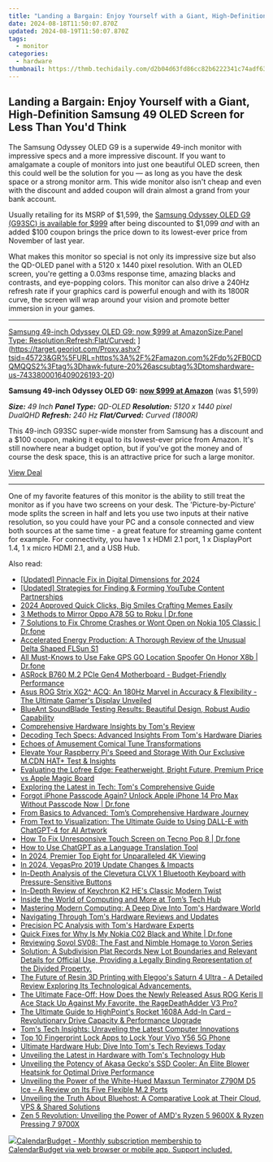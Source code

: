 ```yaml
---
title: "Landing a Bargain: Enjoy Yourself with a Giant, High-Definition Samsung 49 OLED Screen for Less Than You'd Think"
date: 2024-08-18T11:50:07.870Z
updated: 2024-08-19T11:50:07.870Z
tags:
  - monitor
categories:
  - hardware
thumbnail: https://thmb.techidaily.com/d2b04d63fd86cc82b6222341c74adf6327b494c09e7a92e5a7589ca57209ebbc.jpg
---
```


## Landing a Bargain: Enjoy Yourself with a Giant, High-Definition Samsung 49 OLED Screen for Less Than You'd Think

The Samsung Odyssey OLED G9 is a superwide 49-inch monitor with impressive specs and a more impressive discount. If you want to amalgamate a couple of monitors into just one beautiful OLED screen, then this could well be the solution for you — as long as you have the desk space or a strong monitor arm. This wide monitor also isn't cheap and even with the discount and added coupon will drain almost a grand from your bank account.

 Usually retailing for its MSRP of $1,599, the [Samsung Odyssey OLED G9 (G93SC) is available for $999](<https://target.georiot.com/Proxy.ashx?tsid=45723&GR%5FURL=https%3A%2F%2Famazon.com%2Fdp%2FB0CDQMQQS2%3Ftag%3Dhawk-future-20%26ascsubtag%3Dtomshardware-us-9149367012019328651-20>) after being discounted to $1,099 _and_  with an added $100 coupon brings the price down to its lowest-ever price from November of last year.

 What makes this monitor so special is not only its impressive size but also the QD-OLED panel with a ‎5120 x 1440 pixel resolution. With an OLED screen, you're getting a 0.03ms response time, amazing blacks and contrasts, and eye-popping colors. This monitor can also drive a 240Hz refresh rate if your graphics card is powerful enough and with its 1800R curve, the screen will wrap around your vision and promote better immersion in your games.

---

[Samsung 49-inch Odyssey OLED G9:&nbsp;now $999 at AmazonSize:Panel Type:&nbsp;Resolution:Refresh:Flat/Curved:](https://cdn.mos.cms.futurecdn.net/8WfBJRjQwBzkE58hWs4wA9-200-100.png "Samsung 49-inch Odyssey OLED G9:&nbsp;now $999 at AmazonSize:Panel Type:&nbsp;Resolution:Refresh:Flat/Curved:") ](https://target.georiot.com/Proxy.ashx?tsid=45723&GR%5FURL=https%3A%2F%2Famazon.com%2Fdp%2FB0CDQMQQS2%3Ftag%3Dhawk-future-20%26ascsubtag%3Dtomshardware-us-7433800016409026193-20)

**Samsung 49-inch Odyssey OLED G9:** [**now $999 at Amazon**](https://target.georiot.com/Proxy.ashx?tsid=45723&GR%5FURL=https%3A%2F%2Famazon.com%2Fdp%2FB0CDQMQQS2%3Ftag%3Dhawk-future-20%26ascsubtag%3Dtomshardware-us-1126764442434297223-20) (was $1,599)  
  
_**Size:**_   _49 Inch_
_**Panel Type:**_   _QD-OLED_
_**Resolution:**_   _5120 x 1440 pixel DualQHD_
_**Refresh:**_   _240 Hz_
_**Flat/Curved:**_   _Curved (1800R)_
  
 This 49-inch G93SC super-wide monster from Samsung has a discount and a $100 coupon, making it equal to its lowest-ever price from Amazon. It's still nowhere near a budget option, but if you've got the money and of course the desk space, this is an attractive price for such a large monitor.

[View Deal](https://target.georiot.com/Proxy.ashx?tsid=45723&GR%5FURL=https%3A%2F%2Famazon.com%2Fdp%2FB0CDQMQQS2%3Ftag%3Dhawk-future-20%26ascsubtag%3Dtomshardware-us-7433800016409026193-20)

---

 One of my favorite features of this monitor is the ability to still treat the monitor as if you have two screens on your desk. The 'Picture-by-Picture' mode splits the screen in half and lets you use two inputs at their native resolution, so you could have your PC and a console connected and view both sources at the same time - a great feature for streaming game content for example. For connectivity, you have 1 x HDMI 2.1 port, 1 x DisplayPort 1.4, 1 x micro HDMI 2.1, and a USB Hub.


<ins class="adsbygoogle"
     style="display:block"
     data-ad-format="autorelaxed"
     data-ad-client="ca-pub-7571918770474297"
     data-ad-slot="1223367746"></ins>



<ins class="adsbygoogle"
     style="display:block"
     data-ad-client="ca-pub-7571918770474297"
     data-ad-slot="8358498916"
     data-ad-format="auto"
     data-full-width-responsive="true"></ins>

<span class="atpl-alsoreadstyle">Also read:</span>
<div><ul>
<li><a href="https://vp-tips.techidaily.com/updated-pinnacle-fix-in-digital-dimensions-for-2024/"><u>[Updated] Pinnacle Fix in Digital Dimensions for 2024</u></a></li>
<li><a href="https://youtube-data.techidaily.com/ed-strategies-for-finding-and-forming-youtube-content-partnerships/"><u>[Updated] Strategies for Finding & Forming YouTube Content Partnerships</u></a></li>
<li><a href="https://extra-approaches.techidaily.com/2024-approved-quick-clicks-big-smiles-crafting-memes-easily/"><u>2024 Approved  Quick Clicks, Big Smiles  Crafting Memes Easily</u></a></li>
<li><a href="https://screen-mirror.techidaily.com/3-methods-to-mirror-oppo-a78-5g-to-roku-drfone-by-drfone-android/"><u>3 Methods to Mirror Oppo A78 5G to Roku | Dr.fone</u></a></li>
<li><a href="https://howto.techidaily.com/7-solutions-to-fix-chrome-crashes-or-wont-open-on-nokia-105-classic-drfone-by-drfone-fix-android-problems-fix-android-problems/"><u>7 Solutions to Fix Chrome Crashes or Wont Open on Nokia 105 Classic | Dr.fone</u></a></li>
<li><a href="https://hardware-reviews.techidaily.com/accelerated-energy-production-a-thorough-review-of-the-unusual-delta-shaped-flsun-s1/"><u>Accelerated Energy Production: A Thorough Review of the Unusual Delta Shaped FLSun S1</u></a></li>
<li><a href="https://fake-location.techidaily.com/all-must-knows-to-use-fake-gps-go-location-spoofer-on-honor-x8b-drfone-by-drfone-virtual-android/"><u>All Must-Knows to Use Fake GPS GO Location Spoofer On Honor X8b | Dr.fone</u></a></li>
<li><a href="https://hardware-reviews.techidaily.com/asrock-b760-m2-pcie-gen4-motherboard-budget-friendly-performance/"><u>ASRock B760 M.2 PCIe Gen4 Motherboard - Budget-Friendly Performance</u></a></li>
<li><a href="https://hardware-reviews.techidaily.com/asus-rog-strix-xg2-acq-an-180hz-marvel-in-accuracy-and-flexibility-the-ultimate-gamers-display-unveiled/"><u>Asus ROG Strix XG2^ ACQ: An 180Hz Marvel in Accuracy & Flexibility - The Ultimate Gamer's Display Unveiled</u></a></li>
<li><a href="https://hardware-reviews.techidaily.com/blueant-soundblade-testing-results-beautiful-design-robust-audio-capability/"><u>BlueAnt SoundBlade Testing Results: Beautiful Design, Robust Audio Capability</u></a></li>
<li><a href="https://hardware-reviews.techidaily.com/comprehensive-hardware-insights-by-toms-review/"><u>Comprehensive Hardware Insights by Tom's Review</u></a></li>
<li><a href="https://hardware-reviews.techidaily.com/decoding-tech-specs-advanced-insights-from-toms-hardware-diaries/"><u>Decoding Tech Specs: Advanced Insights From Tom's Hardware Diaries</u></a></li>
<li><a href="https://youtube-videos.techidaily.com/echoes-of-amusement-comical-tune-transformations/"><u>Echoes of Amusement  Comical Tune Transformations</u></a></li>
<li><a href="https://hardware-reviews.techidaily.com/elevate-your-raspberry-pis-speed-and-storage-with-our-exclusive-mcdn-hatplus-test-and-insights/"><u>Elevate Your Raspberry Pi's Speed and Storage With Our Exclusive M.CDN HAT+ Test & Insights</u></a></li>
<li><a href="https://hardware-reviews.techidaily.com/evaluating-the-lofree-edge-featherweight-bright-future-premium-price-vs-apple-magic-board/"><u>Evaluating the Lofree Edge: Featherweight, Bright Future, Premium Price vs Apple Magic Board</u></a></li>
<li><a href="https://hardware-reviews.techidaily.com/exploring-the-latest-in-tech-toms-comprehensive-guide/"><u>Exploring the Latest in Tech: Tom's Comprehensive Guide</u></a></li>
<li><a href="https://iphone-unlock.techidaily.com/forgot-iphone-passcode-again-unlock-apple-iphone-14-pro-max-without-passcode-now-drfone-by-drfone-ios/"><u>Forgot iPhone Passcode Again? Unlock Apple iPhone 14 Pro Max Without Passcode Now | Dr.fone</u></a></li>
<li><a href="https://hardware-reviews.techidaily.com/from-basics-to-advanced-toms-comprehensive-hardware-journey/"><u>From Basics to Advanced: Tom’s Comprehensive Hardware Journey</u></a></li>
<li><a href="https://tech-hub.techidaily.com/from-text-to-visualization-the-ultimate-guide-to-using-dall-e-with-chatgpt-4-for-ai-artwork/"><u>From Text to Visualization: The Ultimate Guide to Using DALL-E with ChatGPT-4 for AI Artwork</u></a></li>
<li><a href="https://fix-guide.techidaily.com/how-to-fix-unresponsive-touch-screen-on-tecno-pop-8-drfone-by-drfone-fix-android-problems-fix-android-problems/"><u>How To Fix Unresponsive Touch Screen on Tecno Pop 8 | Dr.fone</u></a></li>
<li><a href="https://tech-hub.techidaily.com/how-to-use-chatgpt-as-a-language-translation-tool/"><u>How to Use ChatGPT as a Language Translation Tool</u></a></li>
<li><a href="https://fox-boxes.techidaily.com/in-2024-premier-top-eight-for-unparalleled-4k-viewing/"><u>In 2024, Premier Top Eight for Unparalleled 4K Viewing</u></a></li>
<li><a href="https://fox-info.techidaily.com/in-2024-vegaspro-2019-update-changes-and-impacts/"><u>In 2024, VegasPro 2019 Update  Changes & Impacts</u></a></li>
<li><a href="https://hardware-reviews.techidaily.com/in-depth-analysis-of-the-clevetura-clvx-1-bluetooth-keyboard-with-pressure-sensitive-buttons/"><u>In-Depth Analysis of the Clevetura CLVX 1 Bluetooth Keyboard with Pressure-Sensitive Buttons</u></a></li>
<li><a href="https://hardware-reviews.techidaily.com/in-depth-review-of-keychron-k2-hes-classic-modern-twist/"><u>In-Depth Review of Keychron K2 HE's Classic Modern Twist</u></a></li>
<li><a href="https://hardware-reviews.techidaily.com/inside-the-world-of-computing-and-more-at-toms-tech-hub/"><u>Inside the World of Computing and More at Tom’s Tech Hub</u></a></li>
<li><a href="https://hardware-reviews.techidaily.com/mastering-modern-computing-a-deep-dive-into-toms-hardware-world/"><u>Mastering Modern Computing: A Deep Dive Into Tom's Hardware World</u></a></li>
<li><a href="https://hardware-reviews.techidaily.com/navigating-through-toms-hardware-reviews-and-updates/"><u>Navigating Through Tom's Hardware Reviews and Updates</u></a></li>
<li><a href="https://hardware-reviews.techidaily.com/precision-pc-analysis-with-toms-hardware-experts/"><u>Precision PC Analysis with Tom's Hardware Experts</u></a></li>
<li><a href="https://howto.techidaily.com/quick-fixes-for-why-is-my-nokia-c02-black-and-white-drfone-by-drfone-fix-android-problems-fix-android-problems/"><u>Quick Fixes for Why Is My Nokia C02 Black and White | Dr.fone</u></a></li>
<li><a href="https://hardware-reviews.techidaily.com/reviewing-sovol-sv08-the-fast-and-nimble-homage-to-voron-series/"><u>Reviewing Sovol SV08: The Fast and Nimble Homage to Voron Series</u></a></li>
<li><a href="https://hardware-reviews.techidaily.com/solution-a-subdivision-plat-records-new-lot-boundaries-and-relevant-details-for-official-use-providing-a-legally-binding-representation-of-the-divided-prope8/"><u>Solution: A Subdivision Plat Records New Lot Boundaries and Relevant Details for Official Use, Providing a Legally Binding Representation of the Divided Property.</u></a></li>
<li><a href="https://hardware-reviews.techidaily.com/1723341731936-the-future-of-resin-3d-printing-with-elegoos-saturn-4-ultra-a-detailed-review-exploring-its-technological-advancements/"><u>The Future of Resin 3D Printing with Elegoo's Saturn 4 Ultra - A Detailed Review Exploring Its Technological Advancements.</u></a></li>
<li><a href="https://hardware-reviews.techidaily.com/the-ultimate-face-off-how-does-the-newly-released-asus-rog-keris-ii-ace-stack-up-against-my-favorite-the-ragedeathadder-v3-pro/"><u>The Ultimate Face-Off: How Does the Newly Released Asus ROG Keris II Ace Stack Up Against My Favorite, the RageDeathAdder V3 Pro?</u></a></li>
<li><a href="https://hardware-reviews.techidaily.com/the-ultimate-guide-to-highpoints-rocket-1608a-add-in-card-revolutionary-drive-capacity-and-performance-upgrade/"><u>The Ultimate Guide to HighPoint's Rocket 1608A Add-In Card – Revolutionary Drive Capacity & Performance Upgrade</u></a></li>
<li><a href="https://hardware-reviews.techidaily.com/toms-tech-insights-unraveling-the-latest-computer-innovations/"><u>Tom's Tech Insights: Unraveling the Latest Computer Innovations</u></a></li>
<li><a href="https://android-unlock.techidaily.com/top-10-fingerprint-lock-apps-to-lock-your-vivo-y56-5g-phone-by-drfone-android/"><u>Top 10 Fingerprint Lock Apps to Lock Your Vivo Y56 5G Phone</u></a></li>
<li><a href="https://hardware-reviews.techidaily.com/ultimate-hardware-hub-dive-into-toms-tech-reviews-today/"><u>Ultimate Hardware Hub: Dive Into Tom's Tech Reviews Today</u></a></li>
<li><a href="https://hardware-reviews.techidaily.com/unveiling-the-latest-in-hardware-with-toms-technology-hub/"><u>Unveiling the Latest in Hardware with Tom's Technology Hub</u></a></li>
<li><a href="https://hardware-reviews.techidaily.com/unveiling-the-potency-of-akasa-geckos-ssd-cooler-an-elite-blower-heatsink-for-optimal-drive-performance/"><u>Unveiling the Potency of Akasa Gecko's SSD Cooler: An Elite Blower Heatsink for Optimal Drive Performance</u></a></li>
<li><a href="https://hardware-reviews.techidaily.com/unveiling-the-power-of-the-white-hued-maxsun-terminator-z790m-d5-ice-a-review-on-its-five-flexible-m2-ports/"><u>Unveiling the Power of the White-Hued Maxsun Terminator Z790M D5 Ice – A Review on Its Five Flexible M.2 Ports</u></a></li>
<li><a href="https://hardware-reviews.techidaily.com/unveiling-the-truth-about-bluehost-a-comparative-look-at-their-cloud-vps-and-shared-solutions/"><u>Unveiling the Truth About Bluehost: A Comparative Look at Their Cloud, VPS & Shared Solutions</u></a></li>
<li><a href="https://hardware-reviews.techidaily.com/zen-5-revolution-unveiling-the-power-of-amds-ryzen-5-9600x-and-ryzen-pressing-7-9700x/"><u>Zen 5 Revolution: Unveiling the Power of AMD's Ryzen 5 9600X & Ryzen Pressing 7 9700X</u></a></li>
</ul></div>

<!-- affiliate ads begin -->
<a href="https://secure.2checkout.com/order/checkout.php?PRODS=37701530&QTY=1&AFFILIATE=108875&CART=1"><img src="https://secure.avangate.com/images/merchant/6fe0c81e3f9438db11ebbfba6c5ce460/products/copy_cbLogo_with_text_blue.png" border="0">CalendarBudget - Monthly subscription membership to CalendarBudget via web browser or mobile app. Support included. </a>
<!-- affiliate ads end -->